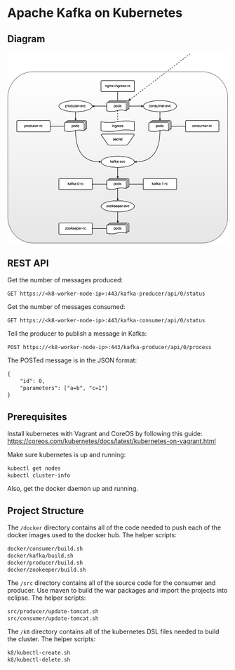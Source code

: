 # Apache Kafka on Kubernetes


## Diagram
![Kubernetes diagram](.meta/project.png)


## REST API
Get the number of messages produced:

    GET https://<k8-worker-node-ip>:443/kafka-producer/api/0/status
Get the number of messages consumed:

    GET https://<k8-worker-node-ip>:443/kafka-consumer/api/0/status
Tell the producer to publish a message in Kafka:

    POST https://<k8-worker-node-ip>:443/kafka-producer/api/0/process
The POSTed message is in the JSON format:

    {
        "id": 0,
        "parameters": ["a=b", "c=1"]
    }


## Prerequisites
Install kubernetes with Vagrant and CoreOS by following this guide:
https://coreos.com/kubernetes/docs/latest/kubernetes-on-vagrant.html

Make sure kubernetes is up and running:

    kubectl get nodes
    kubectl cluster-info
Also, get the docker daemon up and running.


## Project Structure
The `/docker` directory contains all of the code needed to push each of the docker images used to the docker hub. The helper scripts:

    docker/consumer/build.sh
    docker/kafka/build.sh
    docker/producer/build.sh
    docker/zookeeper/build.sh
The `/src` directory contains all of the source code for the consumer and producer. Use maven to build the war packages and import the projects into eclipse. The helper scripts:

    src/producer/update-tomcat.sh
    src/consumer/update-tomcat.sh
The `/k8` directory contains all of the kubernetes DSL files needed to build the cluster. The helper scripts:

    k8/kubectl-create.sh
    k8/kubectl-delete.sh

